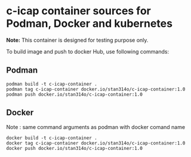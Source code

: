 # c-icap container sources for Podman, Docker and kubernetes

**Note:** This container is designed for testing purpose only.

To build image and push to docker Hub, use following commands:

## Podman
```
podman build -t c-icap-container .
podman tag c-icap-container docker.io/stan314o/c-icap-container:1.0
podman push docker.io/stan314o/c-icap-container:1.0
```

## Docker 
Note : same command arguments as podman with docker comand name
```
docker build -t c-icap-container .
docker tag c-icap-container docker.io/stan314o/c-icap-container:1.0
docker push docker.io/stan314o/c-icap-container:1.0
```
